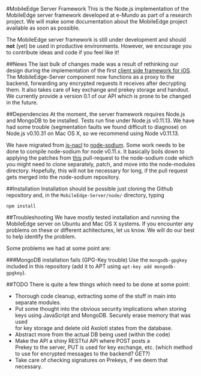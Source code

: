 #MobileEdge Server Framework
This is the Node.js implementation of the MobileEdge server framework
developed at e-Mundo as part of a research project. We will make
some documentation about the MobileEdge project available as
soon as possible.

The MobileEdge server framework is still under development and
should __not__ (yet) be used in productive environments. However,
we encourage you to contribute ideas and code if you feel like it!

##News
The last bulk of changes made was a result of rethinking our design
during the implementation of the first 
[client side framework for iOS](https://github.com/emundo/MobileEdge-iOS).
The MobileEdge-Server component now functions as a proxy to the
backend, forwarding any encrypted requests it receives after
decrypting them. It also takes care of key exchange and prekey
storage and handout. We currently provide a version 0.1 of
our API which is prone to be changed in the future.

##Dependencies
At the moment, the server framework requires Node.js and
MongoDB to be installed. Tests run fine under Node.js v0.11.13.
We have had some trouble (segmentation faults we found difficult to diagnose) 
on Node.js v0.10.31 on Mac OS X, so we recommend using Node v0.11.13.

We have migrated from [js-nacl](https://github.com/tonyg/js-nacl) to
[node-sodium](https://github.com/paixaop/node-sodium). Some work needs
to be done to compile node-sodium for node v0.11.x. It basically boils
down to applying the patches from [this](https://github.com/paixaop/node-sodium/pull/27)
pull-request to the node-sodium code which you might need to 
clone separately, patch, and move into the node-modules directory. 
Hopefully, this will not be necessary for long, if the pull request 
gets merged into the node-sodium repository.

##Installation
Installation should be possible just cloning the Github repository
and, in the `MobileEdge-Server/node/` directory, typing 

```
npm install
```

##Troubleshooting
We have mostly tested installation and running the MobileEdge server
on Ubuntu and Mac OS X systems. If you encounter any problems on
these or different achitectures, let us know. We will do our
best to help identify the problem.

Some problems we had at some point are:

###MongoDB installation fails (GPG-Key trouble)
Use the `mongodb-gpgkey` included in this repository (add it to
APT using `apt-key add mongodb-gpgkey`).

##TODO
There is quite a few things which need to be done at some point:
* Thorough code cleanup, extracting some of the stuff in main into  
  separate modules.
* Put some thought into the obvious security implications when storing  
  keys using JavaScript and MongoDB. Securely erase memory that was used  
  for key storage and delete old Axolotl states from the database.
* Abstract more from the actual DB being used (within the code)
* Make the API a shiny RESTful API where POST posts a  
  Prekey to the server, PUT is used for key exchange, etc. (which method
  to use for encrypted messages to the backend? GET?)
* Take care of checking signatures on Prekeys, if we deem that necessary.

